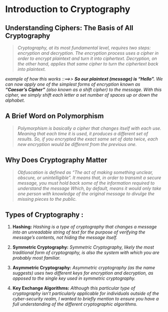 # Introduction to Cryptography


##  Understanding Ciphers: The Basis of All Cryptography

> *Cryptography, at its most fundamental level, requires two steps: encryption and decryption. The encryption process uses a cipher in order to encrypt plaintext and turn it into ciphertext. Decryption, on the other hand, applies that same cipher to turn the ciphertext back into plaintext.*


*example of how this works ::==>> **So our plaintext (message) is “Hello”.** We can now apply one of the simplest forms of encryption known as **“Caesar’s Cipher”** (also known  as a shift cipher) to the message. With this cipher, we simply shift each letter a set number of spaces up or down the alphabet.*

## A Brief Word on Polymorphism
> *Polymorphism is basically a cipher that changes itself with each use. Meaning that each time it is used, it produces a different set of results. So, if you encrypted the exact same set of  data twice, each new encryption would be different from the previous one.*

## Why Does Cryptography Matter

> *Obfuscation is defined as “The act of making something unclear, obscure, or unintelligible”. It means that, in order to transmit a secure message, you must hold back some of the information required to understand the message Which, by default, means it would only take one person with knowledge of the original message to divulge the missing pieces to the public.*

## Types of Cryptography : 

1. **Hashing:** *Hashing is a type of cryptography that changes a message into an unreadable string of text for the purpose of verifying the message’s contents, not hiding the message itself.*

2. **Symmetric Cryptography:** *Symmetric Cryptography, likely the most traditional form of cryptography, is also the system with which you are probably most familiar.*


3. **Asymmetric Cryptography:** *Asymmetric cryptography (as the name suggests) uses two different keys for encryption and decryption, as opposed to the single key used in symmetric cryptography.*

4. **Key Exchange Algorithms:** *Although this particular type of cryptography isn’t particularly applicable for individuals outside of the cyber-security realm, I wanted to briefly mention to ensure you have a full understanding of the different cryptographic algorithms.*

